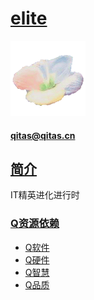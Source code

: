 ﻿# [elite](https://github.com/qful/elite) 
[![sites](qful/qful.png)](http://www.qful.net)
####  qitas@qitas.cn
## [简介](https://github.com/qful/elite) 

IT精英进化进行时

### [Q资源依赖](https://github.com/qful)

- [Q软件](https://github.com/OS-Q)
- [Q硬件](https://github.com/sochub)
- [Q智慧](https://github.com/tfzoo)
- [Q品质](https://github.com/qitas)